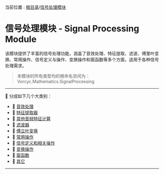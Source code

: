 ﻿
当前位置 : [根目录](README.md)/[信号处理模块](Module_SignalProcessing.md)

# 信号处理模块 - Signal Processing Module

该模块提供了丰富的信号处理功能，涵盖了音效处理、特征提取、滤波、傅里叶变换、常用操作、信号定义与操作、变换操作和窗函数等多个方面，适用于各种信号处理需求。


> 本模块的所有类型均的根命名空间为：Vorcyc.Mathematics.SignalProcessing

---

:ledger: 分成如下几个大类别：
- :bookmark: [音效处理](Module_SignalProcessing_Effects.md)
- :bookmark: [特征提取器](Module_SignalProcessing_FeatureExtractors.md)
- :bookmark: [其他音频特征计算](Module_SignalProcessing_Features.md)
- :bookmark: [滤波器](Module_SignalProcessing_Filters.md)
- :bookmark: [傅立叶变换](Module_SignalProcessing_Fourier.md)
- :bookmark: [常用操作](Module_SignalProcessing_Operations.md)
- :bookmark: [信号定义和相关操作](Module_SignalProcessing_Signals.md)
- :bookmark: [变换操作](Module_SignalProcessing_Transforms.md)
- :bookmark: [窗函数](Module_SignalProcessing_Windowing.md)
- :bookmark: [其它](Module_SignalProcessing_Others.md)

---
